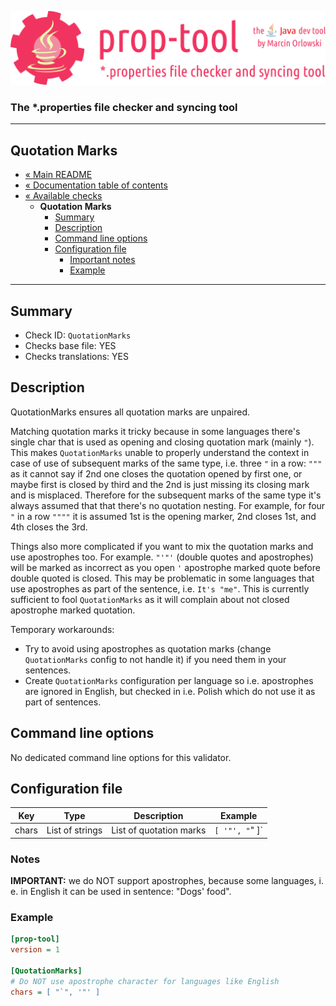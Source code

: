 ![prop-tool logo](../../artwork/prop-tool-logo.png)

### The *.properties file checker and syncing tool ###

---

## Quotation Marks ##

* [« Main README](../../README.md)
* [« Documentation table of contents](../README.md)
* [« Available checks](README.md)
  * **Quotation Marks**
    * [Summary](#summary)
    * [Description](#description)
    * [Command line options](#command-line-options)
    * [Configuration file](#configuration-file)
      * [Important notes](#notes)
      * [Example](#example)

---

## Summary ##

* Check ID: `QuotationMarks`
* Checks base file: YES
* Checks translations: YES

## Description ##

QuotationMarks ensures all quotation marks are unpaired.

Matching quotation marks it tricky because in some languages there's single char that is used as opening and closing quotation
mark (mainly `"`). This makes `QuotationMarks` unable to properly understand the context in case of use of subsequent marks of the
same type, i.e. three `"` in a row: `"""` as it cannot say if 2nd one closes the quotation opened by first one, or maybe first is
closed by third and the 2nd is just missing its closing mark and is misplaced. Therefore for the subsequent marks of the same type
it's always assumed that that there's no quotation nesting. For example, for four `"` in a row `""""`
it is assumed 1st is the opening marker, 2nd closes 1st, and 4th closes the 3rd.

Things also more complicated if you want to mix the quotation marks and use apostrophes too. For example. `"'"'` (double quotes and
apostrophes) will be marked as incorrect as you open `'` apostrophe marked quote before double quoted is closed. This may be
problematic in some languages that use apostrophes as part of the sentence, i.e. `It's "me"`. This is currently sufficient to
fool `QuotationMarks` as it will complain about not closed apostrophe marked quotation.

Temporary workarounds:

* Try to avoid using apostrophes as quotation marks (change `QuotationMarks` config to not handle it) if you need them in your
  sentences.
* Create `QuotationMarks` configuration per language so i.e. apostrophes are ignored in English, but checked in i.e. Polish which do
  not use it as part of sentences.

## Command line options ##

No dedicated command line options for this validator.

## Configuration file ##

| Key       | Type      | Description | Example |
|-----------|-----------|-------------|---------|
| chars   | List of strings | List of quotation marks | `[ '"', "`" ]` |

### Notes ###

**IMPORTANT:** we do NOT support apostrophes, because some languages, i. e. in English it can be used in sentence: "Dogs' food".

### Example ###

```ini
[prop-tool]
version = 1

[QuotationMarks]
# Do NOT use apostrophe character for languages like English
chars = [ "`", '"' ]
```
